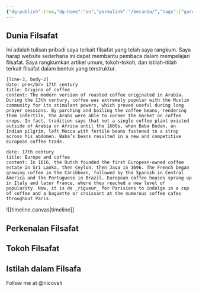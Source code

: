 ```yaml
---
{"dg-publish":true,"dg-home":"on","permalink":"/beranda/","tags":["gardenEntry"],"dgPassFrontmatter":true,"created":"2024-03-23T23:12:22.702+07:00","updated":"2024-03-24T02:09:22.404+07:00"}
---
```


## Dunia Filsafat
Ini adalah tulisan pribadi saya terkait filsafat yang telah saya rangkum. Saya harap website sederhana ini dapat membantu pembaca dalam mempelajari filsafat. Saya rangkumkan artikel umum, tokoh-tokoh, dan istilah-itilah terkait filsafat dalam bentuk yang terstruktur. 

```timeline-labeled 
[line-3, body-2] 
date: pre</br> 17th century 
title: Origins of coffee 
content: The modern version of roasted coffee originated in Arabia. During the 13th century, coffee was extremely popular with the Muslim community for its stimulant powers, which proved useful during long prayer sessions. By parching and boiling the coffee beans, rendering them infertile, the Arabs were able to corner the market on coffee crops. In fact, tradition says that not a single coffee plant existed outside of Arabia or Africa until the 1600s, when Baba Budan, an Indian pilgrim, left Mecca with fertile beans fastened to a strap across his abdomen. Baba’s beans resulted in a new and competitive European coffee trade. 

date: 17th century 
title: Europe and coffee 
content: In 1616, the Dutch founded the first European-owned coffee estate in Sri Lanka, then Ceylon, then Java in 1696. The French began growing coffee in the Caribbean, followed by the Spanish in Central America and the Portuguese in Brazil. European coffee houses sprang up in Italy and later France, where they reached a new level of popularity. Now, it is de _rigueur_ for Parisians to indulge in a cup of coffee and a baguette or croissant at the numerous coffee cafes throughout Paris. 
```



<style> .container {font-family: sans-serif; text-align: center;} .button-wrapper button {z-index: 1;height: 40px; width: 100px; margin: 10px;padding: 5px;} .excalidraw .App-menu_top .buttonList { display: flex;} .excalidraw-wrapper { height: 800px; margin: 50px; position: relative;} :root[dir="ltr"] .excalidraw .layer-ui__wrapper .zen-mode-transition.App-menu_bottom--transition-left {transform: none;} </style><script src="https://cdn.jsdelivr.net/npm/react@17/umd/react.production.min.js"></script><script src="https://cdn.jsdelivr.net/npm/react-dom@17/umd/react-dom.production.min.js"></script><script type="text/javascript" src="https://cdn.jsdelivr.net/npm/@excalidraw/excalidraw@0/dist/excalidraw.production.min.js"></script><div id="timelineexcalidraw.md1"></div><script>(function(){const InitialData={"type":"excalidraw","version":2,"source":"https://github.com/zsviczian/obsidian-excalidraw-plugin/releases/tag/2.0.25","elements":[{"type":"rectangle","version":9,"versionNonce":1836779533,"isDeleted":false,"id":"7YNkkPEfsTdNEUmcXoh7C","fillStyle":"solid","strokeWidth":2,"strokeStyle":"solid","roughness":1,"opacity":100,"angle":0,"x":-226,"y":-281.2578125,"strokeColor":"#1e1e1e","backgroundColor":"transparent","width":128,"height":146,"seed":1921505091,"groupIds":[],"frameId":null,"roundness":{"type":3},"boundElements":[{"id":"M4UphxLdkcw27RrmYzd7I","type":"arrow"}],"updated":1711220169568,"link":null,"locked":false},{"type":"rectangle","version":37,"versionNonce":1511728131,"isDeleted":false,"id":"DSHtCvj5OLxAUrPZQEIVK","fillStyle":"solid","strokeWidth":2,"strokeStyle":"solid","roughness":1,"opacity":100,"angle":0,"x":2,"y":-250.2578125,"strokeColor":"#1e1e1e","backgroundColor":"transparent","width":132,"height":101,"seed":1251615811,"groupIds":[],"frameId":null,"roundness":{"type":3},"boundElements":[{"id":"M4UphxLdkcw27RrmYzd7I","type":"arrow"}],"updated":1711220174357,"link":null,"locked":false},{"type":"arrow","version":12,"versionNonce":1104685155,"isDeleted":false,"id":"M4UphxLdkcw27RrmYzd7I","fillStyle":"solid","strokeWidth":2,"strokeStyle":"solid","roughness":1,"opacity":100,"angle":0,"x":-96,"y":-199.2578125,"strokeColor":"#1e1e1e","backgroundColor":"transparent","width":88,"height":3,"seed":1469138787,"groupIds":[],"frameId":null,"roundness":{"type":2},"boundElements":[],"updated":1711220174356,"link":null,"locked":false,"startBinding":{"elementId":"7YNkkPEfsTdNEUmcXoh7C","focus":0.1496372430471584,"gap":2},"endBinding":{"elementId":"DSHtCvj5OLxAUrPZQEIVK","focus":0.09651012494614389,"gap":10},"lastCommittedPoint":null,"startArrowhead":null,"endArrowhead":"arrow","points":[[0,0],[88,-3]]},{"type":"embeddable","version":63,"versionNonce":1553583309,"isDeleted":false,"id":"16IoUiV7","fillStyle":"hachure","strokeWidth":1,"strokeStyle":"solid","roughness":1,"opacity":100,"angle":0,"x":-229,"y":-57,"strokeColor":"transparent","backgroundColor":"transparent","width":379,"height":427,"seed":21986,"groupIds":[],"frameId":null,"roundness":null,"boundElements":[],"updated":1711220217718,"link":"[[Beranda\|Beranda]]","locked":false,"customData":{"mdProps":{"useObsidianDefaults":false,"backgroundMatchCanvas":false,"backgroundMatchElement":true,"backgroundColor":"#fff","backgroundOpacity":60,"borderMatchElement":true,"borderColor":"#fff","borderOpacity":0,"filenameVisible":false}},"scale":[1,1]},{"type":"image","version":111,"versionNonce":268629667,"isDeleted":false,"id":"6atkuLSZvNglxszmx7XG0","fillStyle":"solid","strokeWidth":2,"strokeStyle":"solid","roughness":1,"opacity":100,"angle":0,"x":-118.5,"y":-276.7578125,"strokeColor":"transparent","backgroundColor":"transparent","width":370,"height":370,"seed":960281997,"groupIds":[],"frameId":null,"roundness":null,"boundElements":[],"updated":1711220304134,"link":null,"locked":false,"status":"pending","fileId":"4360d1b7febdfcd4ff3dbf35a3e560ba1d719e4c","scale":[1,1]},{"id":"PNRt2IMQ","type":"embeddable","x":2.0833333333333144,"y":-18.12890625,"width":259.1666666666667,"height":312.5,"angle":0,"strokeColor":"transparent","backgroundColor":"transparent","fillStyle":"hachure","strokeWidth":1,"strokeStyle":"solid","roughness":1,"opacity":100,"roundness":null,"seed":87329,"version":22,"versionNonce":430596397,"updated":1711220506066,"isDeleted":false,"groupIds":[],"boundElements":[],"link":"[[timeline.canvas]]","locked":false,"scale":[1,1],"customData":{"mdProps":{"useObsidianDefaults":false,"backgroundMatchCanvas":false,"backgroundMatchElement":true,"backgroundColor":"#fff","backgroundOpacity":60,"borderMatchElement":true,"borderColor":"#fff","borderOpacity":0,"filenameVisible":false}}}],"appState":{"theme":"light","viewBackgroundColor":"#ffffff","currentItemStrokeColor":"#1e1e1e","currentItemBackgroundColor":"transparent","currentItemFillStyle":"solid","currentItemStrokeWidth":2,"currentItemStrokeStyle":"solid","currentItemRoughness":1,"currentItemOpacity":100,"currentItemFontFamily":1,"currentItemFontSize":20,"currentItemTextAlign":"left","currentItemStartArrowhead":null,"currentItemEndArrowhead":"arrow","scrollX":244.5833333333333,"scrollY":360.41406249999994,"zoom":{"value":1.2000000000000002},"currentItemRoundness":"round","gridSize":null,"gridColor":{"Bold":"#C9C9C9FF","Regular":"#EDEDEDFF"},"currentStrokeOptions":null,"previousGridSize":null,"frameRendering":{"enabled":true,"clip":true,"name":true,"outline":true}},"files":{}};InitialData.scrollToContent=true;App=()=>{const e=React.useRef(null),t=React.useRef(null),[n,i]=React.useState({width:void 0,height:void 0});return React.useEffect(()=>{i({width:t.current.getBoundingClientRect().width,height:t.current.getBoundingClientRect().height});const e=()=>{i({width:t.current.getBoundingClientRect().width,height:t.current.getBoundingClientRect().height})};return window.addEventListener("resize",e),()=>window.removeEventListener("resize",e)},[t]),React.createElement(React.Fragment,null,React.createElement("div",{className:"excalidraw-wrapper",ref:t},React.createElement(ExcalidrawLib.Excalidraw,{ref:e,width:n.width,height:n.height,initialData:InitialData,viewModeEnabled:!0,zenModeEnabled:!0,gridModeEnabled:!1})))},excalidrawWrapper=document.getElementById("timelineexcalidraw.md1");ReactDOM.render(React.createElement(App),excalidrawWrapper);})();</script>

![[timeline.canvas|timeline]]
## Perkenalan Filsafat

## Tokoh Filsafat

## Istilah dalam Filsafa



Follow me at
@nicovali


